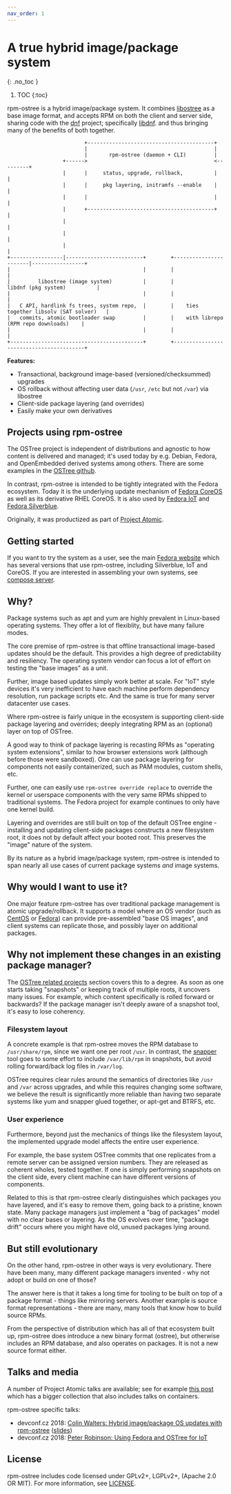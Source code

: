 ```yaml
---
nav_order: 1
---
```


# A true hybrid image/package system
{: .no_toc }

1. TOC
{:toc}

rpm-ostree is a hybrid image/package system.  It combines
[libostree](https://ostreedev.github.io/ostree/) as a base image format,
and accepts RPM on both the client and server side, sharing code with the
[dnf](https://en.wikipedia.org/wiki/DNF_(software)) project; specifically
[libdnf](https://github.com/rpm-software-management/libdnf). and thus bringing
many of the benefits of both together.

```
                         +-----------------------------------------+
                         |                                         |
                         |       rpm-ostree (daemon + CLI)         |
                  +------>                                         <---------+
                  |      |     status, upgrade, rollback,          |         |
                  |      |     pkg layering, initramfs --enable    |         |
                  |      |                                         |         |
                  |      +-----------------------------------------+         |
                  |                                                          |
                  |                                                          |
                  |                                                          |
+-----------------|-------------------------+        +-----------------------|-----------------+
|                                           |        |                                         |
|         libostree (image system)          |        |            libdnf (pkg system)          |
|                                           |        |                                         |
|   C API, hardlink fs trees, system repo,  |        |    ties together libsolv (SAT solver)   |
|   commits, atomic bootloader swap         |        |    with librepo (RPM repo downloads)    |
|                                           |        |                                         |
+-------------------------------------------+        +-----------------------------------------+
```

**Features:**

 - Transactional, background image-based (versioned/checksummed) upgrades
 - OS rollback without affecting user data (`/usr`, `/etc` but not `/var`) via libostree
 - Client-side package layering (and overrides)
 - Easily make your own derivatives

## Projects using rpm-ostree

The OSTree project is independent of distributions and agnostic to how content
is delivered and managed; it's used today by e.g. Debian, Fedora, and
OpenEmbedded derived systems among others. There are some examples in the
[OSTree github](https://github.com/ostreedev/ostree).

In contrast, rpm-ostree is intended to be tightly integrated with the Fedora
ecosystem. Today it is the underlying update mechanism of
[Fedora CoreOS](https://getfedora.org/coreos/) as well as its derivative RHEL
CoreOS. It is also used by [Fedora IoT](https://iot.fedoraproject.org/) and
[Fedora Silverblue](https://silverblue.fedoraproject.org/).

Originally, it was productized as part of [Project Atomic](http://www.projectatomic.io/).

## Getting started

If you want to try the system as a user, see the main [Fedora website](https://getfedora.org/)
which has several versions that use rpm-ostree, including Silverblue, IoT and CoreOS.
If you are interested in assembling your own systems, see [compose server](compose-server.md).
## Why?

Package systems such as apt and yum are highly prevalent in Linux-based
operating systems. They offer a lot of flexiblity, but have many failure
modes.

The core premise of rpm-ostree is that offline transactional image-based updates
should be the default.  This provides a high degree of predictability and
resiliency.  The operating system vendor can focus a lot of effort
on testing the "base images" as a unit.

Further, image based updates simply work better at scale.  For "IoT" style devices
it's very inefficient to have each machine perform dependency resolution,
run package scripts etc.  And the same is true for many server datacenter
use cases.

Where rpm-ostree is fairly unique in the ecosystem is
supporting client-side package layering and overrides; deeply integrating RPM
as an (optional) layer on top of OSTree.

A good way to think of package layering is recasting RPMs as "operating system
extensions", similar to how browser extensions work (although before those were
sandboxed). One can use package layering for components not easily
containerized, such as PAM modules, custom shells, etc.

Further, one can easily use `rpm-ostree override replace` to override the
kernel or userspace components with the very same RPMs shipped to traditional
systems. The Fedora project for example continues to only have one kernel
build.

Layering and overrides are still built on top of the default OSTree engine -
installing and updating client-side packages constructs a new filesystem root,
it does not by default affect your booted root. This preserves the "image"
nature of the system.

By its nature as a hybrid image/package system, rpm-ostree is intended
to span nearly all use cases of current package systems *and* image
systems.

## Why would I want to use it?

One major feature rpm-ostree has over traditional package management
is atomic upgrade/rollback.  It supports a model where an OS vendor
(such as [CentOS](https://www.centos.org/) or
[Fedora](https://getfedora.org/)) can provide pre-assembled "base OS
images", and client systems can replicate those, and possibly layer on
additional packages.

## Why not implement these changes in an existing package manager?

The [OSTree related projects](https://coreos.github.io/ostree/related-projects/)
section covers this to a degree.  As soon as one starts taking
"snapshots" or keeping track of multiple roots, it uncovers many
issues.  For example, which content specifically is rolled forward or
backwards?  If the package manager isn't deeply aware of a snapshot
tool, it's easy to lose coherency.

### Filesystem layout

A concrete example is that rpm-ostree moves the RPM database
to `/usr/share/rpm`, since we want one per root `/usr`.  In contrast,
the [snapper](http://snapper.io/) tool goes to some effort to
include `/var/lib/rpm` in snapshots, but
avoid rolling forward/back log files in `/var/log`.

OSTree requires clear rules around the semantics
of directories like `/usr` and `/var` across upgrades, and
while this requires changing some software, we believe the
result is significantly more reliable than having two separate
systems like yum and snapper glued together, or apt-get and BTRFS,
etc.

### User experience

Furthermore, beyond just the mechanics of things like the filesystem
layout, the implemented upgrade model affects the entire user
experience.

For example, the base system OSTree commits that one replicates from a
remote server can be assigned version numbers.  They are
released as coherent wholes, tested together.  If one is simply
performing snapshots on the client side, every client machine
can have different versions of components.

Related to this is that rpm-ostree clearly distinguishes which
packages you have layered, and it's easy to remove them, going back to
a pristine, known state.  Many package managers just implement a "bag
of packages" model with no clear bases or layering.  As the OS evolves
over time, "package drift" occurs where you might have old, unused
packages lying around.

## But still evolutionary

On the other hand, rpm-ostree in other ways is very evolutionary.
There have been many, many different package managers invented -
why not adopt or build on one of those?

The answer here is that it takes a long time for tooling to be built
on top of a package format - things like mirroring servers.  Another
example is source format representations - there are many, many
tools that know how to build source RPMs.

From the perspective of distribution which has all of that ecosystem
built up, rpm-ostree does introduce a new binary format (ostree), but
otherwise includes an RPM database, and also operates on packages.  It
is not a new source format either.

## Talks and media

A number of Project Atomic talks are available; see for
example [this post](https://lists.projectatomic.io/projectatomic-archives/atomic-devel/2018-January/msg00057.html)
which has a bigger collection that also includes talks on containers.

rpm-ostree specific talks:

 * devconf.cz 2018:
   [Colin Walters: Hybrid image/package OS updates with rpm-ostree](https://www.youtube.com/watch?v=4A_xl5dC210)
   ([slides](https://fedorapeople.org/~walters/2018.01-devconf/index.html))
 * devconf.cz 2018:
   [Peter Robinson: Using Fedora and OSTree for IoT](https://www.youtube.com/watch?v=mRqV38qT-wc)

## License

rpm-ostree includes code licensed under GPLv2+, LGPLv2+, (Apache 2.0 OR MIT).
For more information, see [LICENSE](https://github.com/coreos/rpm-ostree/blob/main/LICENSE).
